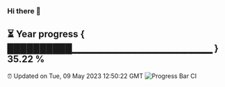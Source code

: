 ### Hi there 👋
⏳ Year progress { ██████████▁▁▁▁▁▁▁▁▁▁▁▁▁▁▁▁▁▁▁▁ } 35.22 %
---
⏰ Updated on Tue, 09 May 2023 12:50:22 GMT
![Progress Bar CI](https://github.com/Moyi321/Moyi321/workflows/Progress%20Bar%20CI/badge.svg)
